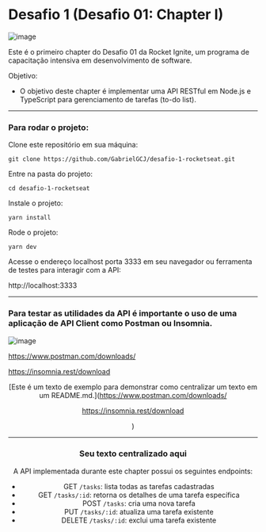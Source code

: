 # Desafio 1 (Desafio 01: Chapter I)

![image](https://user-images.githubusercontent.com/91347602/232902040-1eb12147-f163-4dd8-bf03-0d2cd96cefb7.png)

Este é o primeiro chapter do Desafio 01 da Rocket Ignite, um programa de capacitação intensiva em desenvolvimento de software.

Objetivo:

- O objetivo deste chapter é implementar uma API RESTful em Node.js e TypeScript para gerenciamento de tarefas (to-do list).

---

### Para rodar o projeto:

Clone este repositório em sua máquina:

`git clone https://github.com/GabrielGCJ/desafio-1-rocketseat.git`

Entre na pasta do projeto:

`cd desafio-1-rocketseat`

Instale o projeto:

`yarn install`

Rode o projeto:

`yarn dev`

Acesse o endereço localhost porta 3333 em seu navegador ou ferramenta de testes para interagir com a API:

http://localhost:3333

---

### Para testar as utilidades da API é importante o uso de uma aplicação de API Client como Postman ou Insomnia.

![image](https://user-images.githubusercontent.com/91347602/232907354-81bfa735-8b77-45b0-a624-9964122a11bc.png)

https://www.postman.com/downloads/

https://insomnia.rest/download
<center>

[Este é um texto de exemplo para demonstrar como centralizar um texto em um README.md.](https://www.postman.com/downloads/

https://insomnia.rest/download
<center>)

</center>

---
<center><h3>Seu texto centralizado aqui</h3></center>
A API implementada durante este chapter possui os seguintes endpoints:

- GET `/tasks`: lista todas as tarefas cadastradas
- GET `/tasks/:id`: retorna os detalhes de uma tarefa específica
- POST `/tasks`: cria uma nova tarefa
- PUT `/tasks/:id`: atualiza uma tarefa existente
- DELETE `/tasks/:id`: exclui uma tarefa existente
